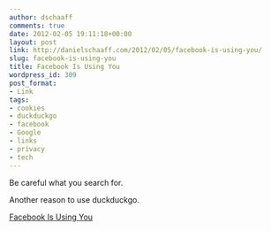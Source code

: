 ```yaml
---
author: dschaaff
comments: true
date: 2012-02-05 19:11:18+00:00
layout: post
link: http://danielschaaff.com/2012/02/05/facebook-is-using-you/
slug: facebook-is-using-you
title: Facebook Is Using You
wordpress_id: 309
post_format:
- Link
tags:
- cookies
- duckduckgo
- facebook
- Google
- links
- privacy
- tech
---
```


Be careful what you search for.





Another reason to use duckduckgo.

  
[Facebook Is Using You](http://www.nytimes.com/2012/02/05/opinion/sunday/facebook-is-using-you.html?_r=4&hp=&pagewanted=all)

